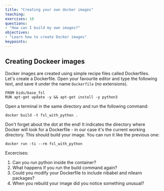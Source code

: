 ```yaml
---
title: "Creating your own docker images"
teaching: 
exercises: 10
questions:
- "How can I build my own images?"
objectives:
- "Learn how to create Docker images"
keypoints:
---
```


## Creating Dockeer images

Docker images are created using simple recipe files called Dockerfiles. Let's create a Dockerfile. Open your favourite editor and type the following text, and save it under the name `Dockerfile` (no extensions).

```
FROM bids/base_fsl
RUN apt-get update -y && apt-get install -y python3
```

Open a terminal in the same directory and run the following command:

`docker build -t fsl_with_python .`

Don't forget about the dot at the end! It indicates the directory where Docker will look for a Dockerfile - in our case it's the current working directory. This should build your image. You can run it like the previous one:

`docker run -ti --rm fsl_with_python`

Excercises:

1. Can you run python inside the container?
2. What happens if you run the build command again?
3. Could you modify your Dockerfile to include nibabel and nilearn packages?
4. When you rebuild your image did you notice something unusual?

